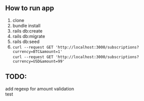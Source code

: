 ## How to run app                     
1) clone            
2) bundle install                  
3) rails db:create                  
4) rails db:migrate            
5) rails db:seed       
6) `curl --request GET 'http://localhost:3000/subscriptions?currency=BTC&amount=1'                `                             
`curl --request GET 'http://localhost:3000/subscriptions?currency=USD&amount=99'                `                             

## TODO:
add regexp for amount validation                    
test
